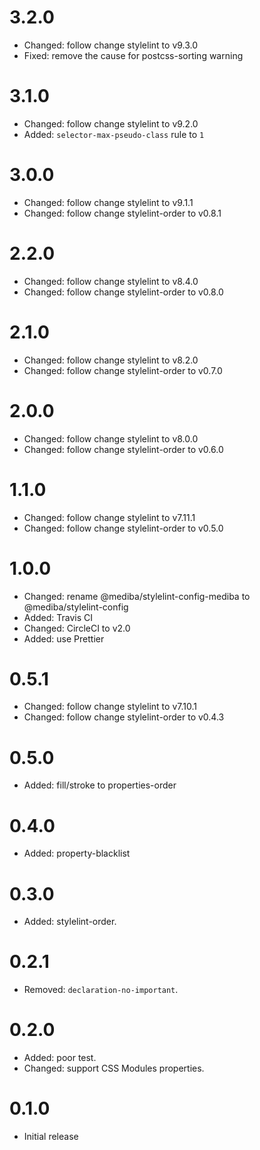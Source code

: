 # 3.2.0

- Changed: follow change stylelint to v9.3.0
- Fixed: remove the cause for postcss-sorting warning

# 3.1.0

- Changed: follow change stylelint to v9.2.0
- Added: `selector-max-pseudo-class` rule to `1`

# 3.0.0

- Changed: follow change stylelint to v9.1.1
- Changed: follow change stylelint-order to v0.8.1

# 2.2.0

- Changed: follow change stylelint to v8.4.0
- Changed: follow change stylelint-order to v0.8.0

# 2.1.0

- Changed: follow change stylelint to v8.2.0
- Changed: follow change stylelint-order to v0.7.0

# 2.0.0

- Changed: follow change stylelint to v8.0.0
- Changed: follow change stylelint-order to v0.6.0

# 1.1.0

- Changed: follow change stylelint to v7.11.1
- Changed: follow change stylelint-order to v0.5.0

# 1.0.0

- Changed: rename @mediba/stylelint-config-mediba to @mediba/stylelint-config
- Added: Travis CI
- Changed: CircleCI to v2.0
- Added: use Prettier

# 0.5.1

- Changed: follow change stylelint to v7.10.1
- Changed: follow change stylelint-order to v0.4.3

# 0.5.0

- Added: fill/stroke to properties-order

# 0.4.0

- Added: property-blacklist

# 0.3.0

- Added: stylelint-order.

# 0.2.1

- Removed: `declaration-no-important`.

# 0.2.0

- Added: poor test.
- Changed: support CSS Modules properties.

# 0.1.0

- Initial release
